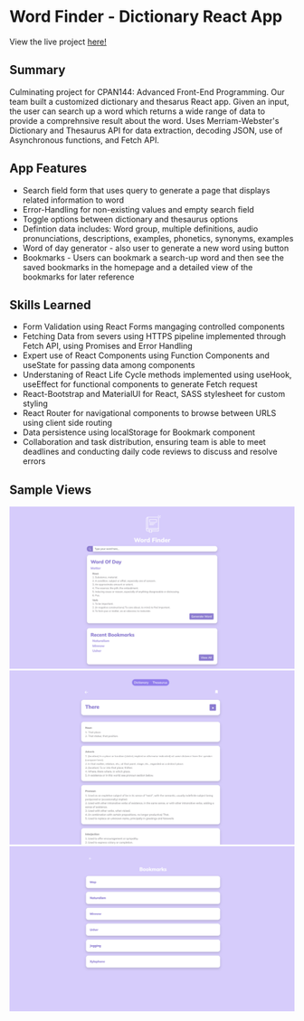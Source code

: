# Word Finder - Dictionary React App 

View the live project [here!](https://finalproject-app.vercel.app/)

## Summary 
Culminating project for CPAN144: Advanced Front-End Programming. Our team built a customized dictionary and thesarus React app. Given an input, the user can search up a word which returns a wide range of data to provide a comprehnsive result about the word. Uses Merriam-Webster's Dictionary and Thesaurus API for data extraction, decoding JSON, use of Asynchronous functions, and Fetch API. 

## App Features
* Search field form that uses query to generate a page that displays related information to word
* Error-Handling for non-existing values and empty search field 
* Toggle options between dictionary and thesaurus options 
* Defintion data includes: Word group, multiple definitions, audio pronunciations, descriptions, examples, phonetics, synonyms, examples
* Word of day generator - also user to generate a new word using button 
* Bookmarks - Users can bookmark a search-up word and then see the saved bookmarks in the homepage and a detailed view of the bookmarks for later reference

## Skills Learned 
* Form Validation using React Forms mangaging controlled components 
* Fetching Data from severs using HTTPS pipeline implemented through Fetch API, using Promises and Error Handling 
* Expert use of React Components using Function Components and useState for passing data among components 
* Understaning of React Life Cycle methods implemented using useHook, useEffect for functional components to generate Fetch request 
* React-Bootstrap and MaterialUI for React, SASS stylesheet for custom styling 
* React Router for navigational components to browse between URLS using client side routing
* Data persistence using localStorage for Bookmark component
* Collaboration and task distribution, ensuring team is able to meet deadlines and conducting daily code reviews to discuss and resolve errors 

## Sample Views 
![Home page](/finalproject-app/Sample%20Views/view1.png)
![Dictionary page](/finalproject-app/Sample%20Views/view2.png)
![Bookmarks page](/finalproject-app/Sample%20Views/view3.png)




